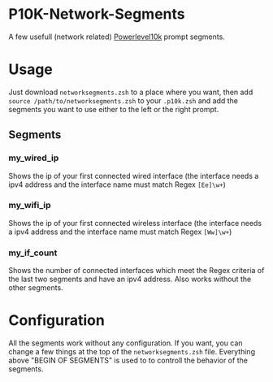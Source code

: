 # P10K-Network-Segments
A few usefull (network related) [Powerlevel10k](https://github.com/romkatv/powerlevel10k) prompt segments.

# Usage

Just download ``networksegments.zsh`` to a place where you want, then add ``source /path/to/networksegments.zsh`` to your ``.p10k.zsh`` and add the segments you want to use either to the left or the right prompt.

## Segments

### my\_wired\_ip
Shows the ip of your first connected wired interface (the interface needs a ipv4 address and the interface name must match Regex ``[Ee]\w+``)

### my\_wifi\_ip
Shows the ip of your first connected wireless interface (the interface needs a ipv4 address and the interface name must match Regex ``[Ww]\w+``)

### my\_if\_count
Shows the number of connected interfaces which meet the Regex criteria of the last two segments and have an ipv4 address. Also works without the other segments.

# Configuration
All the segments work without any configuration. If you want, you can change a few things at the top of the ``networksegments.zsh`` file.
Everything above "BEGIN OF SEGMENTS" is used to to controll the behavior of the segments. 
